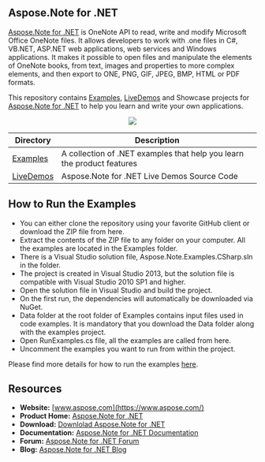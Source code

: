 ## Aspose.Note for .NET

[Aspose.Note for .NET](https://products.aspose.com/note/net) is OneNote API to read, write and modify Microsoft Office OneNote files. It allows developers to work with .one files in C#, VB.NET, ASP.NET web applications, web services and Windows applications. It makes it possible to open files and manipulate the elements of OneNote books, from text, images and properties to more complex elements, and then export to ONE, PNG, GIF, JPEG, BMP, HTML or PDF formats.

This repository contains [Examples](Examples), [LiveDemos](LiveDemos) and Showcase projects for [Aspose.Note for .NET](https://products.aspose.com/note/net) to help you learn and write your own applications.


<p align="center">
  <a href="https://github.com/aspose-note/Aspose.Note-for-.NET/archive/master.zip">
    <img src="http://i.imgur.com/hwNhrGZ.png" />
  </a>
</p>


Directory | Description
--------- | -----------
[Examples](Examples)  | A collection of .NET examples that help you learn the product features
[LiveDemos](LiveDemos)  | Aspose.Note for .NET Live Demos Source Code

## How to Run the Examples
<ul>
	<li>You can either clone the repository using your favorite GitHub client or download the ZIP file from here.</li>
	<li>Extract the contents of the ZIP file to any folder on your computer. All the examples are located in the Examples folder.</li>
	<li>There is a Visual Studio solution file, Aspose.Note.Examples.CSharp.sln in the folder.</li>
	<li>The project is created in Visual Studio 2013, but the solution file is compatible with Visual Studio 2010 SP1 and higher.</li>
	<li>Open the solution file in Visual Studio and build the project.</li>
	<li>On the first run, the dependencies will automatically be downloaded via NuGet.</li>
	<li>Data folder at the root folder of Examples contains input files used in code examples. It is mandatory that you download the Data folder along with the examples project.</li>
	<li>Open RunExamples.cs file, all the examples are called from here.</li>
	<li>Uncomment the examples you want to run from within the project.</li>
</ul>
<p>
	Please find more details for how to run the examples <a href="https://docs.aspose.com/display/notenet/How+to+Run+the+Examples">here</a>.
</p>

## Resources

+ **Website:** [www.aspose.com](https://www.aspose.com/)
+ **Product Home:** [Aspose.Note for .NET](https://products.aspose.com/note/net)
+ **Download:** [Downlolad Aspose.Note for .NET](https://www.nuget.org/packages/Aspose.Note/)
+ **Documentation:** [Aspose.Note for .NET Documentation](https://docs.aspose.com/display/notenet/Home)
+ **Forum:** [Aspose.Note for .NET Forum](https://forum.aspose.com/c/note)
+ **Blog:** [Aspose.Note for .NET Blog](https://blog.aspose.com/category/aspose-products/aspose-note-product-family/)
